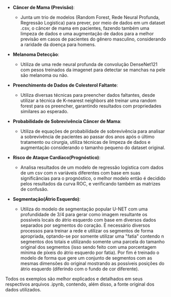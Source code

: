
- **Câncer de Mama (Previsão)**:
    - Junta um trio de modelos (Random Forest, Rede Neural Profunda, Regressão Logistica) para prever, por meio de dados em um dataset .csv, o câncer de mama em pacientes, fazendo também uma limpeza de dados e uma augmentação de dados para a melhor previsão em casos de pacientes do gênero masculino, considerando a raridade da doença para homens.


- **Melanoma Detecção**: 
     - Utiliza de uma rede neural profunda de convolução DenseNet121 com pesos treinados da imagenet para detectar se manchas na pele são melanoma ou não.

- **Preenchimento de Dados de Colesterol Faltante**:
     - Utiliza diversas técnicas para preencher dados faltantes, desde utilizar a técnica de K-nearest neighbors até treinar uma random forest para os preencher, garantindo resultados  com propriedades similares ao esperado.

- **Probabilidade de Sobrevivência Câncer de Mama**: 
     - Utiliza de equações de probabilidade de sobrevivência para analisar a sobrevivência de pacientes ao passar dos anos após o último tratamento ou cirurgia, utiliza técnicas de limpeza de dados e augmentação considerando o tamanho pequeno do dataset original.

- **Risco de Ataque Cardíaco(Prognóstico)**:
     - Analisa resultados de um modelo de regressão logistica com dados de um csv com n variáveis diferentes com base em suas significâncias para o prognóstico, o melhor modelo então é decidido pelos resultados da curva ROC, e verificando também as matrizes de confusão.

- **Segmentação(Átrio Esquerdo)**: 
     - Utiliza do modelo de segmentação popular U-NET com uma profundidade de 3/4 para gerar como imagem resultante os possíveis locais do átrio esquerdo com base em diversos dados separados por segmentos do coração. É necessário diversos processos para treinar a rede e utilizar os segmentos de forma apropriada, optando-se por somente utilizar uma "fatia" contendo n segmentos dos totais e utilizando somente uma parcela do tamanho original dos segmentos (isso sendo feito com uma porcentagem mínima de píxeis do átrio esquerdo por fatia). Por fim é treinado o modelo de forma que gere um conjunto de segmentos com as mesmas dimensões do original mostrando as possíveis posições do átrio esquerdo (diferindo com o fundo de cor diferente).


Todos os exemplos são melhor explicados e detalhados em seus respectivos arquivos .ipynb, contendo, além disso, a fonte original dos dados utilizados. 
